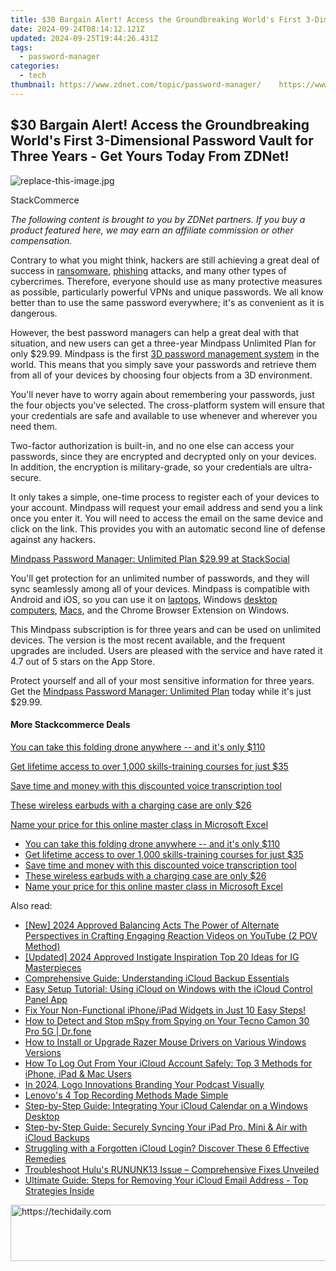 ```yaml
---
title: $30 Bargain Alert! Access the Groundbreaking World's First 3-Dimensional Password Vault for Three Years - Get Yours Today From ZDNet!
date: 2024-09-24T08:14:12.121Z
updated: 2024-09-25T19:44:26.431Z
tags:
  - password-manager
categories:
  - tech
thumbnail: https://www.zdnet.com/topic/password-manager/    https://www.zdnet.com/a/img/resize/e6c972c72af13e6dbe9e18dd8f59879c570eb97d/2022/06/03/c38f1fff-1810-491b-81ab-cae362554f2d/zd-mindpass.jpg?width=170&height=128&fit=crop&auto=webp
---
```


## $30 Bargain Alert! Access the Groundbreaking World's First 3-Dimensional Password Vault for Three Years - Get Yours Today From ZDNet!

![replace-this-image.jpg](https://www.zdnet.com/a/img/resize/bd4b805bfbef54167b92a8e2706ddb219c37c69f/2022/06/03/c38f1fff-1810-491b-81ab-cae362554f2d/zd-mindpass.jpg?auto=webp&width=1280)

StackCommerce

_The following content is brought to you by ZDNet partners. If you buy a product featured here, we may earn an affiliate commission or other compensation._

Contrary to what you might think, hackers are still achieving a great deal of success in [ransomware](https://www.zdnet.com/article/data-on-ransomware-attacks-is-fragmented-and-incomplete-warns-senate-report/), [phishing](https://www.zdnet.com/article/this-phishing-attack-delivers-three-forms-of-malware-and-they-all-want-to-steal-your-data/) attacks, and many other types of cybercrimes. Therefore, everyone should use as many protective measures as possible, particularly powerful VPNs and unique passwords. We all know better than to use the same password everywhere; it's as convenient as it is dangerous.

However, the best password managers can help a great deal with that situation, and new users can get a three-year Mindpass Unlimited Plan for only $29.99\. Mindpass is the first [3D password management system](https://stacksocial.com/sales/mindpass-unlimited-plan-3-year-subscription?sid=zd-%5F%5FCOM%5FCLICK%5FID%5F%5F-dtp&aid=a-ceempx7z) in the world. This means that you simply save your passwords and retrieve them from all of your devices by choosing four objects from a 3D environment.

You'll never have to worry again about remembering your passwords, just the four objects you've selected. The cross-platform system will ensure that your credentials are safe and available to use whenever and wherever you need them.

Two-factor authorization is built-in, and no one else can access your passwords, since they are encrypted and decrypted only on your devices. In addition, the encryption is military-grade, so your credentials are ultra-secure.

It only takes a simple, one-time process to register each of your devices to your account. Mindpass will request your email address and send you a link once you enter it. You will need to access the email on the same device and click on the link. This provides you with an automatic second line of defense against any hackers.

[Mindpass Password Manager: Unlimited Plan $29.99 at StackSocial](https://stacksocial.com/sales/mindpass-unlimited-plan-3-year-subscription?sid=zd-%5F%5FCOM%5FCLICK%5FID%5F%5F-dtp&aid=a-ceempx7z)

You'll get protection for an unlimited number of passwords, and they will sync seamlessly among all of your devices. Mindpass is compatible with Android and iOS, so you can use it on [laptops](https://www.zdnet.com/article/get-a-refurbished-hp-x360-33-g1-ee-11-6-probook-before-may-31-for-just-239/), Windows [desktop computers](https://www.zdnet.com/article/get-a-refurbished-gaming-tower-with-huge-storage-an-overclocked-graphics-card-and-more/), [Macs](https://www.zdnet.com/article/get-a-refurbished-macbook-air-for-just-308/), and the Chrome Browser Extension on Windows.

This Mindpass subscription is for three years and can be used on unlimited devices. The version is the most recent available, and the frequent upgrades are included. Users are pleased with the service and have rated it 4.7 out of 5 stars on the App Store.

Protect yourself and all of your most sensitive information for three years. Get the [Mindpass Password Manager: Unlimited Plan](https://stacksocial.com/sales/mindpass-unlimited-plan-3-year-subscription?sid=zd-%5F%5FCOM%5FCLICK%5FID%5F%5F-dtp&aid=a-ceempx7z) today while it's just $29.99.

#### More Stackcommerce Deals

[You can take this folding drone anywhere -- and it's only $110](https://www.zdnet.com/article/get-a-folding-drone-you-can-take-with-you-anywhere-for-110/ "You can take this folding drone anywhere  -- and it's only $110")

[Get lifetime access to over 1,000 skills-training courses for just $35](https://www.zdnet.com/article/learn-it-coding-and-design-skills-for-just-20-with-this-course-pack/ "Get lifetime access to over 1,000 skills-training courses for just $35")

[Save time and money with this discounted voice transcription tool](https://www.zdnet.com/article/save-money-and-time-with-this-discounted-voice-transcription-tool/ "Save time and money with this discounted voice transcription tool")

[These wireless earbuds with a charging case are only $26](https://www.zdnet.com/article/get-these-wireless-earbuds-with-a-charging-case-for-just-26/ "These wireless earbuds with a charging case are only $26")

[Name your price for this online master class in Microsoft Excel](https://www.zdnet.com/article/name-your-price-for-this-online-master-class-in-microsoft-excel/ "Name your price for this online master class in Microsoft Excel")

* [You can take this folding drone anywhere -- and it's only $110](https://www.zdnet.com/article/get-a-folding-drone-you-can-take-with-you-anywhere-for-110/ "You can take this folding drone anywhere  -- and it's only $110")
* [Get lifetime access to over 1,000 skills-training courses for just $35](https://www.zdnet.com/article/learn-it-coding-and-design-skills-for-just-20-with-this-course-pack/ "Get lifetime access to over 1,000 skills-training courses for just $35")
* [Save time and money with this discounted voice transcription tool](https://www.zdnet.com/article/save-money-and-time-with-this-discounted-voice-transcription-tool/ "Save time and money with this discounted voice transcription tool")
* [These wireless earbuds with a charging case are only $26](https://www.zdnet.com/article/get-these-wireless-earbuds-with-a-charging-case-for-just-26/ "These wireless earbuds with a charging case are only $26")
* [Name your price for this online master class in Microsoft Excel](https://www.zdnet.com/article/name-your-price-for-this-online-master-class-in-microsoft-excel/ "Name your price for this online master class in Microsoft Excel")

<ins class="adsbygoogle"
     style="display:block"
     data-ad-format="autorelaxed"
     data-ad-client="ca-pub-7571918770474297"
     data-ad-slot="1223367746"></ins>

<ins class="adsbygoogle"
     style="display:block"
     data-ad-client="ca-pub-7571918770474297"
     data-ad-slot="8358498916"
     data-ad-format="auto"
     data-full-width-responsive="true"></ins>

<span class="atpl-alsoreadstyle">Also read:</span>
<div><ul>
<li><a href="https://youtube-webster.techidaily.com/024-approved-balancing-acts-the-power-of-alternate-perspectives-in-crafting-engaging-reaction-videos-on-youtube-2-pov-method/"><u>[New] 2024 Approved Balancing Acts The Power of Alternate Perspectives in Crafting Engaging Reaction Videos on YouTube (2 POV Method)</u></a></li>
<li><a href="https://instagram-video-files.techidaily.com/updated-2024-approved-instigate-inspiration-top-20-ideas-for-ig-masterpieces/"><u>[Updated] 2024 Approved Instigate Inspiration Top 20 Ideas for IG Masterpieces</u></a></li>
<li><a href="https://app-tips.techidaily.com/comprehensive-guide-understanding-icloud-backup-essentials/"><u>Comprehensive Guide: Understanding iCloud Backup Essentials</u></a></li>
<li><a href="https://app-tips.techidaily.com/easy-setup-tutorial-using-icloud-on-windows-with-the-icloud-control-panel-app/"><u>Easy Setup Tutorial: Using iCloud on Windows with the iCloud Control Panel App</u></a></li>
<li><a href="https://fox-that.techidaily.com/1721464778796-fix-your-non-functional-iphoneipad-widgets-in-just-10-easy-steps/"><u>Fix Your Non-Functional iPhone/iPad Widgets in Just 10 Easy Steps!</u></a></li>
<li><a href="https://location-social.techidaily.com/how-to-detect-and-stop-mspy-from-spying-on-your-tecno-camon-30-pro-5g-drfone-by-drfone-virtual-android/"><u>How to Detect and Stop mSpy from Spying on Your Tecno Camon 30 Pro 5G | Dr.fone</u></a></li>
<li><a href="https://hardware-updates.techidaily.com/how-to-install-or-upgrade-razer-mouse-drivers-on-various-windows-versions/"><u>How to Install or Upgrade Razer Mouse Drivers on Various Windows Versions</u></a></li>
<li><a href="https://app-tips.techidaily.com/how-to-log-out-from-your-icloud-account-safely-top-3-methods-for-iphone-ipad-and-mac-users/"><u>How To Log Out From Your iCloud Account Safely: Top 3 Methods for iPhone, iPad & Mac Users</u></a></li>
<li><a href="https://extra-approaches.techidaily.com/in-2024-logo-innovations-branding-your-podcast-visually/"><u>In 2024, Logo Innovations Branding Your Podcast Visually</u></a></li>
<li><a href="https://desktop-recording.techidaily.com/lenovos-4-top-recording-methods-made-simple/"><u>Lenovo's 4 Top Recording Methods Made Simple</u></a></li>
<li><a href="https://app-tips.techidaily.com/step-by-step-guide-integrating-your-icloud-calendar-on-a-windows-desktop/"><u>Step-by-Step Guide: Integrating Your iCloud Calendar on a Windows Desktop</u></a></li>
<li><a href="https://app-tips.techidaily.com/step-by-step-guide-securely-syncing-your-ipad-pro-mini-and-air-with-icloud-backups/"><u>Step-by-Step Guide: Securely Syncing Your iPad Pro, Mini & Air with iCloud Backups</u></a></li>
<li><a href="https://app-tips.techidaily.com/1723620264574-struggling-with-a-forgotten-icloud-login-discover-these-6-effective-remedies/"><u>Struggling with a Forgotten iCloud Login? Discover These 6 Effective Remedies</u></a></li>
<li><a href="https://technical-tips.techidaily.com/1722852192203-troubleshoot-hulus-rununk13-issue-comprehensive-fixes-unveiled/"><u>Troubleshoot Hulu's RUNUNK13 Issue – Comprehensive Fixes Unveiled</u></a></li>
<li><a href="https://app-tips.techidaily.com/ultimate-guide-steps-for-removing-your-icloud-email-address-top-strategies-inside/"><u>Ultimate Guide: Steps for Removing Your iCloud Email Address - Top Strategies Inside</u></a></li>
</ul></div>

<!-- affiliate ads begin -->
<a href="https://laganoo.pxf.io/c/5597632/1528696/16446" target="_top" id="1528696">
  <img src="//a.impactradius-go.com/display-ad/16446-1528696" border="0" alt="https://techidaily.com" width="728" height="90"/>
</a>
<img height="0" width="0" src="https://laganoo.pxf.io/i/5597632/1528696/16446" style="position:absolute;visibility:hidden;" border="0" />
<!-- affiliate ads end -->

